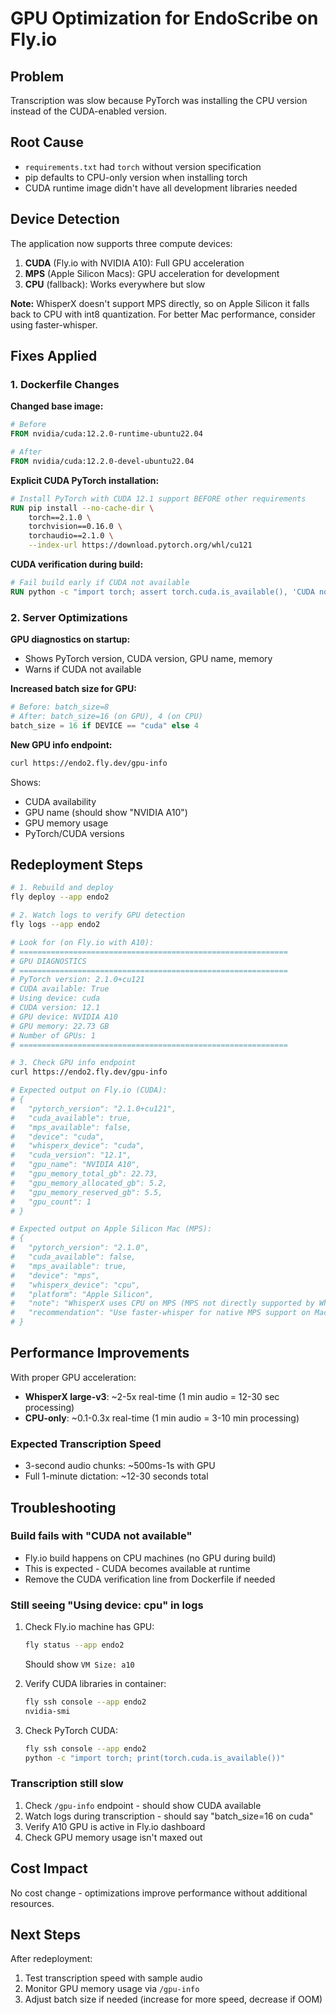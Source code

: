 # GPU Optimization for EndoScribe on Fly.io

## Problem
Transcription was slow because PyTorch was installing the CPU version instead of the CUDA-enabled version.

## Root Cause
- `requirements.txt` had `torch` without version specification
- pip defaults to CPU-only version when installing torch
- CUDA runtime image didn't have all development libraries needed

## Device Detection

The application now supports three compute devices:

1. **CUDA** (Fly.io with NVIDIA A10): Full GPU acceleration
2. **MPS** (Apple Silicon Macs): GPU acceleration for development
3. **CPU** (fallback): Works everywhere but slow

**Note:** WhisperX doesn't support MPS directly, so on Apple Silicon it falls back to CPU with int8 quantization. For better Mac performance, consider using faster-whisper.

## Fixes Applied

### 1. Dockerfile Changes

**Changed base image:**
```dockerfile
# Before
FROM nvidia/cuda:12.2.0-runtime-ubuntu22.04

# After
FROM nvidia/cuda:12.2.0-devel-ubuntu22.04
```

**Explicit CUDA PyTorch installation:**
```dockerfile
# Install PyTorch with CUDA 12.1 support BEFORE other requirements
RUN pip install --no-cache-dir \
    torch==2.1.0 \
    torchvision==0.16.0 \
    torchaudio==2.1.0 \
    --index-url https://download.pytorch.org/whl/cu121
```

**CUDA verification during build:**
```dockerfile
# Fail build early if CUDA not available
RUN python -c "import torch; assert torch.cuda.is_available(), 'CUDA not available!'"
```

### 2. Server Optimizations

**GPU diagnostics on startup:**
- Shows PyTorch version, CUDA version, GPU name, memory
- Warns if CUDA not available

**Increased batch size for GPU:**
```python
# Before: batch_size=8
# After: batch_size=16 (on GPU), 4 (on CPU)
batch_size = 16 if DEVICE == "cuda" else 4
```

**New GPU info endpoint:**
```bash
curl https://endo2.fly.dev/gpu-info
```

Shows:
- CUDA availability
- GPU name (should show "NVIDIA A10")
- GPU memory usage
- PyTorch/CUDA versions

## Redeployment Steps

```bash
# 1. Rebuild and deploy
fly deploy --app endo2

# 2. Watch logs to verify GPU detection
fly logs --app endo2

# Look for (on Fly.io with A10):
# ============================================================
# GPU DIAGNOSTICS
# ============================================================
# PyTorch version: 2.1.0+cu121
# CUDA available: True
# Using device: cuda
# CUDA version: 12.1
# GPU device: NVIDIA A10
# GPU memory: 22.73 GB
# Number of GPUs: 1
# ============================================================

# 3. Check GPU info endpoint
curl https://endo2.fly.dev/gpu-info

# Expected output on Fly.io (CUDA):
# {
#   "pytorch_version": "2.1.0+cu121",
#   "cuda_available": true,
#   "mps_available": false,
#   "device": "cuda",
#   "whisperx_device": "cuda",
#   "cuda_version": "12.1",
#   "gpu_name": "NVIDIA A10",
#   "gpu_memory_total_gb": 22.73,
#   "gpu_memory_allocated_gb": 5.2,
#   "gpu_memory_reserved_gb": 5.5,
#   "gpu_count": 1
# }

# Expected output on Apple Silicon Mac (MPS):
# {
#   "pytorch_version": "2.1.0",
#   "cuda_available": false,
#   "mps_available": true,
#   "device": "mps",
#   "whisperx_device": "cpu",
#   "platform": "Apple Silicon",
#   "note": "WhisperX uses CPU on MPS (MPS not directly supported by WhisperX)",
#   "recommendation": "Use faster-whisper for native MPS support on Mac"
# }
```

## Performance Improvements

With proper GPU acceleration:
- **WhisperX large-v3**: ~2-5x real-time (1 min audio = 12-30 sec processing)
- **CPU-only**: ~0.1-0.3x real-time (1 min audio = 3-10 min processing)

### Expected Transcription Speed
- 3-second audio chunks: ~500ms-1s with GPU
- Full 1-minute dictation: ~12-30 seconds total

## Troubleshooting

### Build fails with "CUDA not available"
- Fly.io build happens on CPU machines (no GPU during build)
- This is expected - CUDA becomes available at runtime
- Remove the CUDA verification line from Dockerfile if needed

### Still seeing "Using device: cpu" in logs
1. Check Fly.io machine has GPU:
   ```bash
   fly status --app endo2
   ```
   Should show `VM Size: a10`

2. Verify CUDA libraries in container:
   ```bash
   fly ssh console --app endo2
   nvidia-smi
   ```

3. Check PyTorch CUDA:
   ```bash
   fly ssh console --app endo2
   python -c "import torch; print(torch.cuda.is_available())"
   ```

### Transcription still slow
1. Check `/gpu-info` endpoint - should show CUDA available
2. Watch logs during transcription - should say "batch_size=16 on cuda"
3. Verify A10 GPU is active in Fly.io dashboard
4. Check GPU memory usage isn't maxed out

## Cost Impact

No cost change - optimizations improve performance without additional resources.

## Next Steps

After redeployment:
1. Test transcription speed with sample audio
2. Monitor GPU memory usage via `/gpu-info`
3. Adjust batch size if needed (increase for more speed, decrease if OOM)
